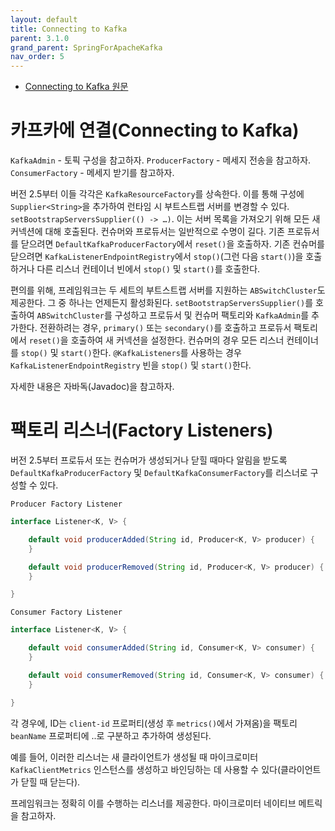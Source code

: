 ```yaml
---
layout: default
title: Connecting to Kafka
parent: 3.1.0
grand_parent: SpringForApacheKafka
nav_order: 5
---
```


- [Connecting to Kafka 원문](https://docs.spring.io/spring-kafka/reference/kafka/connecting.html)


# 카프카에 연결(Connecting to Kafka)
`KafkaAdmin` - 토픽 구성을 참고하자.
`ProducerFactory` - 메세지 전송을 참고하자.
`ConsumerFactory` - 메세지 받기를 참고하자.


버전 2.5부터 이들 각각은 `KafkaResourceFactory`를 상속한다. 이를 통해 구성에 `Supplier<String>`을 추가하여 런타임 시 부트스트랩 서버를 변경할 수 있다. `setBootstrapServersSupplier(() -> …​)`. 이는 서버 목록을 가져오기 위해 모든 새 커넥션에 대해 호출된다. 컨슈머와 프로듀서는 일반적으로 수명이 길다. 기존 프로듀서를 닫으려면 `DefaultKafkaProducerFactory`에서 `reset()`을 호출하자. 기존 컨슈머를 닫으려면 `KafkaListenerEndpointRegistry`에서 `stop()`(그런 다음 `start()`)을 호출하거나 다른 리스너 컨테이너 빈에서 `stop()` 및 `start()`를 호출한다.

편의를 위해, 프레임워크는 두 세트의 부트스트랩 서버를 지원하는 `ABSwitchCluster`도 제공한다. 그 중 하나는 언제든지 활성화된다. `setBootstrapServersSupplier()`를 호출하여 `ABSwitchCluster`를 구성하고 프로듀서 및 컨슈머 팩토리와 `KafkaAdmin`를 추가한다. 전환하려는 경우, `primary()` 또는 `secondary()`를 호출하고 프로듀서 팩토리에서 `reset()`을 호출하여 새 커넥션을 설정한다. 컨슈머의 경우 모든 리스너 컨테이너를 `stop()` 및 `start()`한다. `@KafkaListeners`를 사용하는 경우 `KafkaListenerEndpointRegistry` 빈을 `stop()` 및 `start()`한다.

자세한 내용은 자바독(Javadoc)을 참고하자.


# 팩토리 리스너(Factory Listeners)
버전 2.5부터 프로듀서 또는 컨슈머가 생성되거나 닫힐 때마다 알림을 받도록 `DefaultKafkaProducerFactory` 및 `DefaultKafkaConsumerFactory`를 리스너로 구성할 수 있다.

`Producer Factory Listener`
```java
interface Listener<K, V> {

    default void producerAdded(String id, Producer<K, V> producer) {
    }

    default void producerRemoved(String id, Producer<K, V> producer) {
    }

}
```

`Consumer Factory Listener`
```java
interface Listener<K, V> {

    default void consumerAdded(String id, Consumer<K, V> consumer) {
    }

    default void consumerRemoved(String id, Consumer<K, V> consumer) {
    }

}
```

각 경우에, ID는 `client-id` 프로퍼티(생성 후 `metrics()`에서 가져옴)을 팩토리 `beanName` 프로퍼티에 ..로 구분하고 추가하여 생성된다.

예를 들어, 이러한 리스너는 새 클라이언트가 생성될 때 마이크로미터 `KafkaClientMetrics` 인스턴스를 생성하고 바인딩하는 데 사용할 수 있다(클라이언트가 닫힐 때 닫는다).

프레임워크는 정확히 이를 수행하는 리스너를 제공한다. 마이크로미터 네이티브 메트릭을 참고하자.
